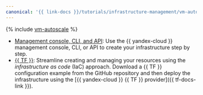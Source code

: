 ```yaml
---
canonical: '{{ link-docs }}/tutorials/infrastructure-management/vm-autoscale'
---
```


{% include [vm-autoscale](../../../_tutorials/infrastructure/vm-autoscale.md) %}

* [Management console, CLI, and API](console.md): Use the {{ yandex-cloud }} management console, CLI, or API to create your infrastructure step by step.
* [{{ TF }}](terraform.md): Streamline creating and managing your resources using the _infrastructure as code_ (IaC) approach. Download a {{ TF }} configuration example from the GitHub repository and then deploy the infrastructure using the [{{ yandex-cloud }} {{ TF }} provider]({{ tf-docs-link }}).